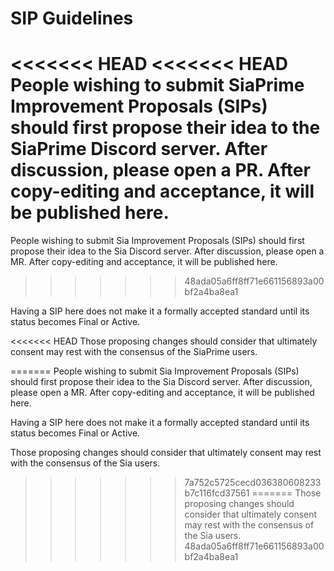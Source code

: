 # SIP Guidelines

<<<<<<< HEAD
<<<<<<< HEAD
People wishing to submit SiaPrime Improvement Proposals (SIPs) should first 
propose their idea to the SiaPrime Discord server. After discussion, please 
open a PR. After copy-editing and acceptance, it will be published here.
=======
People wishing to submit Sia Improvement Proposals (SIPs) should first propose
their idea to the Sia Discord server. After discussion, please open a MR. After
copy-editing and acceptance, it will be published here.
>>>>>>> 48ada05a6ff8ff71e661156893a00bf2a4ba8ea1

Having a SIP here does not make it a formally accepted standard until its status
becomes Final or Active.

<<<<<<< HEAD
Those proposing changes should consider that ultimately consent may rest with the consensus of the SiaPrime users.

=======
People wishing to submit Sia Improvement Proposals (SIPs) should first propose
their idea to the Sia Discord server. After discussion, please open a MR. After
copy-editing and acceptance, it will be published here.

Having a SIP here does not make it a formally accepted standard until its status
becomes Final or Active.

Those proposing changes should consider that ultimately consent may rest with
the consensus of the Sia users.
>>>>>>> 7a752c5725cecd036380608233b7c116fcd37561
=======
Those proposing changes should consider that ultimately consent may rest with
the consensus of the Sia users.
>>>>>>> 48ada05a6ff8ff71e661156893a00bf2a4ba8ea1
